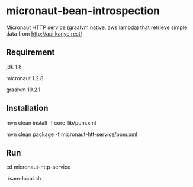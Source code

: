 # micronaut-bean-introspection
Micronaut HTTP service (graalvm native, aws lambda) that retrieve simple data from http://api.kanye.rest/


## Requirement

jdk 1.8

micronaut 1.2.8

graalvm 19.2.1


## Installation
mvn clean install -f core-lib/pom.xml

mvn clean package -f micronaut-htt-service/pom.xml 


## Run

cd micronaut-http-service

./sam-local.sh
